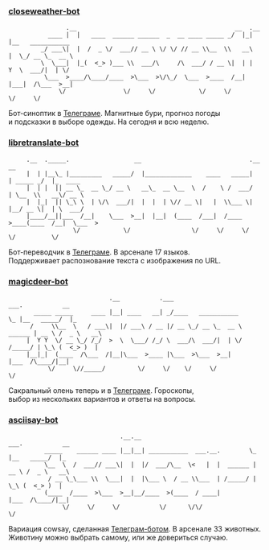 ### [closeweather-bot](https://github.com/fruworg/closeweather-bot)
```
                .__                                            __  .__                  
           ____ |  |   ____  ______ ______  _  __ ____ _____ _/  |_|  |__   ___________ 
         _/ ___\|  |  /  _ \/  ___// __ \ \/ \/ // __ \\__  \\   __\  |  \_/ __ \_  __ \
         \  \___|  |_(  <_> )___ \\  ___/\     /\  ___/ / __ \|  | |   Y  \  ___/|  | \/
          \___  >____/\____/____  >\___  >\/\_/  \___  >____  /__| |___|  /\___  >__|   
              \/                \/     \/            \/     \/          \/     \/    
``` 
Бот-синоптик в [Телеграме](https://t.me/closeweatherbot). Магнитные бури, прогноз погоды<br />
и подсказки в выборе одежды. На сегодня и всю неделю.<br />
### [libretranslate-bot](https://github.com/fruworg/libretranslate-bot)
```
     .__  ._____.                  __                              .__          __          
     |  | |__\_ |_________   _____/  |_____________    ____   _____|  | _____ _/  |_  ____ 
     |  | |  || __ \_  __ \_/ __ \   __\_  __ \__  \  /    \ /  ___/  | \__  \\   __\/ __ \
     |  |_|  || \_\ \  | \/\  ___/|  |  |  | \// __ \|   |  \\___ \|  |__/ __ \|  | \  ___/
     |____/__||___  /__|    \___  >__|  |__|  (____  /___|  /____  >____(____  /__|  \___  >
                  \/            \/                 \/     \/     \/          \/          \/        
``` 
Бот-переводчик в [Телеграме](https://t.me/libretranslatebot). В арсенале 17 языков.<br />
Поддерживает распознование текста с изображения по URL.<br />
### [magicdeer-bot](https://github.com/fruworg/magicdeer-bot)
```
                            .__           .___                           ___.           __   
       _____ _____     ____ |__| ____   __| _/____   ___________         \_ |__   _____/  |_ 
      /     \\__  \   / ___\|  |/ ___\ / __ |/ __ \_/ __ \_  __ \  ______ | __ \ /  _ \   __\
     |  Y Y  \/ __ \_/ /_/  >  \  \___/ /_/ \  ___/\  ___/|  | \/ /_____/ | \_\ (  <_> )  |  
     |__|_|  (____  /\___  /|__|\___  >____ |\___  >\___  >__|            |___  /\____/|__|  
           \/     \//_____/         \/     \/    \/     \/                    \/             
```
Сакральный олень теперь и в [Телеграме](https://t.me/magicdeerbot). Гороскопы,<br />
выбор из нескольких вариантов и ответы на вопросы.<br />
### [asciisay-bot](https://github.com/fruworg/asciisay-bot)
``` 
                               .__.__                              ___.           __    
          _____    ______ ____ |__|__| ___________  ___.__.        \_ |__   _____/  |_  
          \__  \  /  ___// ___\|  |  |/  ___/\__  \<   |  |  ______ | __ \ /  _ \   __\ 
           / __ \_\___ \\  \___|  |  |\___ \  / __ \\___  | /_____/ | \_\ (  <_> )  |   
          (____  /____  >\___  >__|__/____  >(____  / ____|         |___  /\____/|__|   
               \/     \/     \/           \/      \/\/                  \/           
```
Вариация cowsay, сделанная [Телеграм-ботом](https://t.me/asciisaybot). В арсенале 33 животных.<br />
Животину можно выбрать самому, или же довериться случаю.<br />
